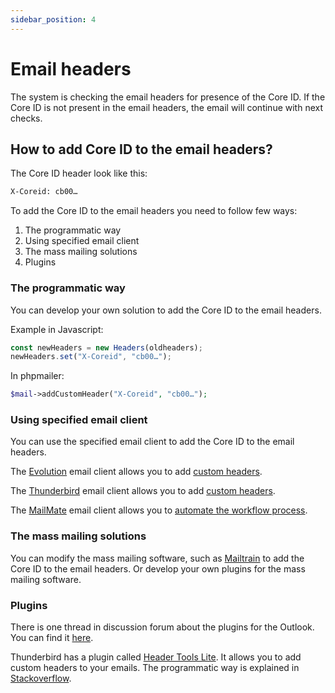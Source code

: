 ```yaml
---
sidebar_position: 4
---
```


# Email headers

The system is checking the email headers for presence of the Core ID. If the Core ID is not present in the email headers, the email will continue with next checks.

## How to add Core ID to the email headers?

The Core ID header look like this:

```txt
X-Coreid: cb00…
```

To add the Core ID to the email headers you need to follow few ways:

1. The programmatic way
2. Using specified email client
3. The mass mailing solutions
4. Plugins

### The programmatic way

You can develop your own solution to add the Core ID to the email headers.

Example in Javascript:

```javascript
const newHeaders = new Headers(oldheaders);
newHeaders.set("X-Coreid", "cb00…");
```

In phpmailer:

```php
$mail->addCustomHeader("X-Coreid", "cb00…");
```

### Using specified email client

You can use the specified email client to add the Core ID to the email headers.

The [Evolution](https://help.gnome.org/users/evolution/) email client allows you to add [custom headers](https://help.gnome.org/users/evolution/stable/mail-composer-custom-header-lines.html.en).

The [Thunderbird](https://www.thunderbird.net/) email client allows you to add [custom headers](https://www.lifewire.com/arbitrary-custom-heading-email-thunderbird-1173089).

The [MailMate](https://freron.com/) email client allows you to [automate the workflow process](/docs/guide/mailmate-client).

### The mass mailing solutions

You can modify the mass mailing software, such as [Mailtrain](https://github.com/Mailtrain-org/mailtrain) to add the Core ID to the email headers. Or develop your own plugins for the mass mailing software.

### Plugins

There is one thread in discussion forum about the plugins for the Outlook. You can find it [here](https://www.add-in-express.com/forum/read.php?FID=5&TID=1480).

Thunderbird has a plugin called [Header Tools Lite](https://addons.thunderbird.net/en-US/thunderbird/addon/header-tools-lite/). It allows you to add custom headers to your emails. The programmatic way is explained in [Stackoverflow](https://stackoverflow.com/questions/162057/how-do-you-insert-email-headers-with-a-thunderbird-extension).
